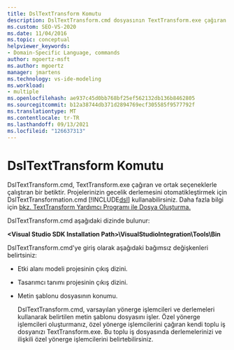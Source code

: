 ```yaml
---
title: DslTextTransform Komutu
description: DslTextTransform.cmd dosyasının TextTransform.exe çağıran ve ortak seçeneklerle çalıştıran bir betik olduğunu öğrenin.
ms.custom: SEO-VS-2020
ms.date: 11/04/2016
ms.topic: conceptual
helpviewer_keywords:
- Domain-Specific Language, commands
author: mgoertz-msft
ms.author: mgoertz
manager: jmartens
ms.technology: vs-ide-modeling
ms.workload:
- multiple
ms.openlocfilehash: ae937c45d0bb768bf25ef562132db136b8462805
ms.sourcegitcommit: b12a38744db371d2894769ecf305585f9577792f
ms.translationtype: MT
ms.contentlocale: tr-TR
ms.lasthandoff: 09/13/2021
ms.locfileid: "126637313"
---
```

# <a name="the-dsltexttransform-command"></a>DslTextTransform Komutu
DslTextTransform.cmd, TextTransform.exe çağıran ve ortak seçeneklerle çalıştıran bir betiktir. Projelerinizin gecelik derlemesini otomatikleştirmek için DslTextTransformation.cmd [!INCLUDE[dsl](../modeling/includes/dsl_md.md)] kullanabilirsiniz. Daha fazla bilgi için [bkz. TextTransform Yardımcı Programı ile Dosya Oluşturma.](../modeling/generating-files-with-the-texttransform-utility.md)

 DslTextTransform.cmd aşağıdaki dizinde bulunur:

 **\<Visual Studio SDK Installation Path>\VisualStudioIntegration\Tools\Bin**

 DslTextTransform.cmd'ye giriş olarak aşağıdaki bağımsız değişkenleri belirtsiniz:

- Etki alanı modeli projesinin çıkış dizini.

- Tasarımcı tanımı projesinin çıkış dizini.

- Metin şablonu dosyasının konumu.

  DslTextTransform.cmd, varsayılan yönerge işlemcileri ve derlemeleri kullanarak belirtilen metin şablonu dosyasını işler. Özel yönerge işlemcileri oluşturmanız, özel yönerge işlemcilerini çağıran kendi toplu iş dosyanızı TextTransform.exe. Bu toplu iş dosyasında derlemelerinizi ve ilişkili özel yönerge işlemcilerini belirtebilirsiniz.
